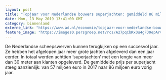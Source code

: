 ```yaml
---
layout: post
title: "Topjaar voor Nederlandse bouwers superjachten: gemiddeld 86 miljoen waard"
date: Mon, 13 May 2019 13:41:00 GMT
category: binnenland
externe_link: "https://www.ad.nl/economie/topjaar-voor-nederlandse-bouwers-superjachten-gemiddeld-86-miljoen-waard~a582a41c/"
feature_image: "https://images0.persgroep.net/rcs/A27pqCbRxOu4gFJ9epArvSNCpwI/diocontent/148214857/_fitwidth/400/?appId=21791a8992982cd8da851550a453bd7f&quality=0.7"
---
```


De Nederlandse scheepswerven kunnen terugkijken op een succesvol jaar. Ze hebben het afgelopen jaar meer grote jachten afgeleverd dan een jaar eerder. In totaal werden achttien ‘superjachten’ met een lengte van meer dan 30 meter aan klanten opgeleverd. De gemiddelde prijs per superjacht steeg aanzienlijk: van 57 miljoen euro in 2017 naar 86 miljoen euro vorig jaar.

